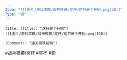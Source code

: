 ```yaml
---
Icon: "![[图片/游戏攻略/战神夜袭/奖杯/这只是个开始.png|30]]"
Type: "铜"
---
```

```ad-common-bronze-trophy
title: (Title:: "这只是个开始")
![[图片/游戏攻略/战神夜袭/奖杯/这只是个开始.png|100]]

(Comment:: "通关钢铁前哨")
```

#战神夜袭/奖杯 #奖杯 #铜
